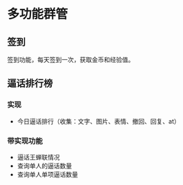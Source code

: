 # 多功能群管

## 签到

签到功能，每天签到一次，获取金币和经验值。

## 逼话排行榜

### 实现

- 今日逼话排行（收集：文字、图片、表情、撤回、回复、at）

### 带实现功能

- 逼话王蝉联情况
- 查询单人的逼话数量
- 查询单人单项逼话数量

